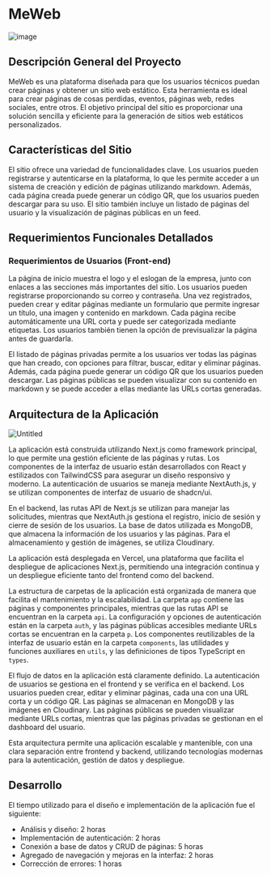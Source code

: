 # MeWeb
![image](https://github.com/user-attachments/assets/6434928a-c97e-49f6-bc8f-97898a64a758)

## Descripción General del Proyecto

MeWeb es una plataforma diseñada para que los usuarios técnicos puedan crear páginas y obtener un sitio web estático. Esta herramienta es ideal para crear páginas de cosas perdidas, eventos, páginas web, redes sociales, entre otros. El objetivo principal del sitio es proporcionar una solución sencilla y eficiente para la generación de sitios web estáticos personalizados.

## Características del Sitio

El sitio ofrece una variedad de funcionalidades clave. Los usuarios pueden registrarse y autenticarse en la plataforma, lo que les permite acceder a un sistema de creación y edición de páginas utilizando markdown. Además, cada página creada puede generar un código QR, que los usuarios pueden descargar para su uso. El sitio también incluye un listado de páginas del usuario y la visualización de páginas públicas en un feed.

## Requerimientos Funcionales Detallados

### Requerimientos de Usuarios (Front-end)

La página de inicio muestra el logo y el eslogan de la empresa, junto con enlaces a las secciones más importantes del sitio. Los usuarios pueden registrarse proporcionando su correo y contraseña. Una vez registrados, pueden crear y editar páginas mediante un formulario que permite ingresar un título, una imagen y contenido en markdown. Cada página recibe automáticamente una URL corta y puede ser categorizada mediante etiquetas. Los usuarios también tienen la opción de previsualizar la página antes de guardarla.

El listado de páginas privadas permite a los usuarios ver todas las páginas que han creado, con opciones para filtrar, buscar, editar y eliminar páginas. Además, cada página puede generar un código QR que los usuarios pueden descargar. Las páginas públicas se pueden visualizar con su contenido en markdown y se puede acceder a ellas mediante las URLs cortas generadas.

## Arquitectura de la Aplicación

![Untitled](https://github.com/user-attachments/assets/aff409ad-81f1-4b0a-8e15-0a2d561f9ce5)


La aplicación está construida utilizando Next.js como framework principal, lo que permite una gestión eficiente de las páginas y rutas. Los componentes de la interfaz de usuario están desarrollados con React y estilizados con TailwindCSS para asegurar un diseño responsivo y moderno. La autenticación de usuarios se maneja mediante NextAuth.js, y se utilizan componentes de interfaz de usuario de shadcn/ui.

En el backend, las rutas API de Next.js se utilizan para manejar las solicitudes, mientras que NextAuth.js gestiona el registro, inicio de sesión y cierre de sesión de los usuarios. La base de datos utilizada es MongoDB, que almacena la información de los usuarios y las páginas. Para el almacenamiento y gestión de imágenes, se utiliza Cloudinary.

La aplicación está desplegada en Vercel, una plataforma que facilita el despliegue de aplicaciones Next.js, permitiendo una integración continua y un despliegue eficiente tanto del frontend como del backend.

La estructura de carpetas de la aplicación está organizada de manera que facilita el mantenimiento y la escalabilidad. La carpeta `app` contiene las páginas y componentes principales, mientras que las rutas API se encuentran en la carpeta `api`. La configuración y opciones de autenticación están en la carpeta `auth`, y las páginas públicas accesibles mediante URLs cortas se encuentran en la carpeta `p`. Los componentes reutilizables de la interfaz de usuario están en la carpeta `components`, las utilidades y funciones auxiliares en `utils`, y las definiciones de tipos TypeScript en `types`.

El flujo de datos en la aplicación está claramente definido. La autenticación de usuarios se gestiona en el frontend y se verifica en el backend. Los usuarios pueden crear, editar y eliminar páginas, cada una con una URL corta y un código QR. Las páginas se almacenan en MongoDB y las imágenes en Cloudinary. Las páginas públicas se pueden visualizar mediante URLs cortas, mientras que las páginas privadas se gestionan en el dashboard del usuario.

Esta arquitectura permite una aplicación escalable y mantenible, con una clara separación entre frontend y backend, utilizando tecnologías modernas para la autenticación, gestión de datos y despliegue.

## Desarrollo
El tiempo utilizado para el diseño e implementación de la aplicación fue el siguiente:
- Análisis y diseño: 2 horas
- Implementación de autenticación: 2 horas
- Conexión a base de datos y CRUD de páginas: 5 horas
- Agregado de navegación y mejoras en la interfaz: 2 horas
- Corrección de errores: 1 horas
